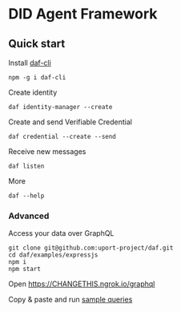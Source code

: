 # DID Agent Framework

## Quick start

Install [daf-cli](packages/daf-cli)

```
npm -g i daf-cli
```

Create identity

```
daf identity-manager --create
```

Create and send Verifiable Credential

```
daf credential --create --send
```

Receive new messages

```
daf listen
```

More

```
daf --help
```

### Advanced

Access your data over GraphQL

```
git clone git@github.com:uport-project/daf.git
cd daf/examples/expressjs
npm i
npm start
```

Open https://CHANGETHIS.ngrok.io/graphql

Copy & paste and run [sample queries](examples/expressjs/README.md#usage)